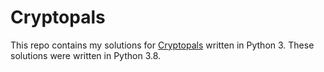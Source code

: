 # Cryptopals
This repo contains my solutions for [Cryptopals](https://cryptopals.com/) written in Python 3. These solutions were written in Python 3.8.

